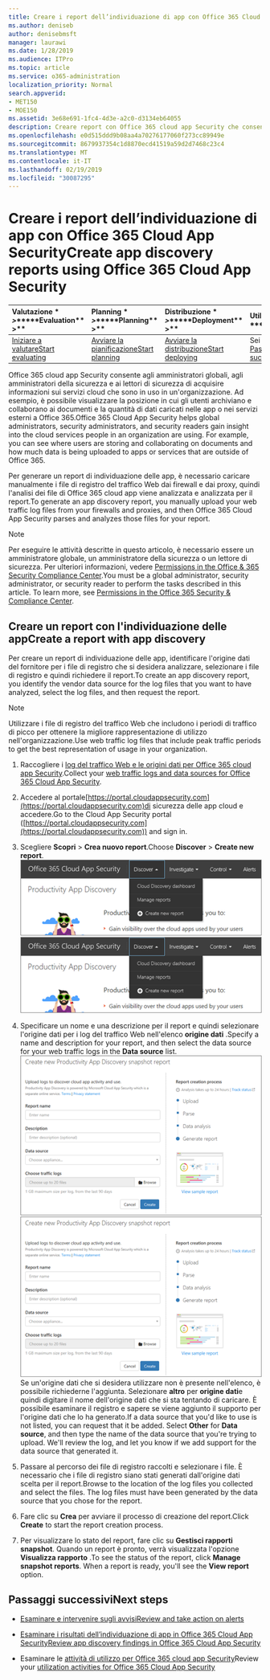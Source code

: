 ```yaml
---
title: Creare i report dell’individuazione di app con Office 365 Cloud App Security
ms.author: deniseb
author: denisebmsft
manager: laurawi
ms.date: 1/28/2019
ms.audience: ITPro
ms.topic: article
ms.service: o365-administration
localization_priority: Normal
search.appverid:
- MET150
- MOE150
ms.assetid: 3e68e691-1fc4-4d3e-a2c0-d3134eb64055
description: Creare report con Office 365 cloud app Security che consentano di comprendere in che modo gli utenti dell'organizzazione utilizzano Office 365 e altre app.
ms.openlocfilehash: e0d515ddd9b08aa4a70276177060f273cc89949e
ms.sourcegitcommit: 8679937354c1d8870ecd41519a59d2d7468c23c4
ms.translationtype: MT
ms.contentlocale: it-IT
ms.lasthandoff: 02/19/2019
ms.locfileid: "30087295"
---
```

# <a name="create-app-discovery-reports-using-office-365-cloud-app-security"></a><span data-ttu-id="e08e7-103">Creare i report dell’individuazione di app con Office 365 Cloud App Security</span><span class="sxs-lookup"><span data-stu-id="e08e7-103">Create app discovery reports using Office 365 Cloud App Security</span></span>

|<span data-ttu-id="e08e7-104">Valutazione \* *\>*\*</span><span class="sxs-lookup"><span data-stu-id="e08e7-104">\*\*\*\*Evaluation\*\* \>\*\*</span></span>|<span data-ttu-id="e08e7-105">Planning \* *\>*\*</span><span class="sxs-lookup"><span data-stu-id="e08e7-105">\*\*\*\*Planning\*\* \>\*\*</span></span>|<span data-ttu-id="e08e7-106">Distribuzione \* *\>*\*</span><span class="sxs-lookup"><span data-stu-id="e08e7-106">\*\*\*\*Deployment\*\* \>\*\*</span></span>|<span data-ttu-id="e08e7-107">Utilizzo \* \* \* \*</span><span class="sxs-lookup"><span data-stu-id="e08e7-107">\*\*\*\*Utilization\*\*\*\*</span></span>|
|:-----|:-----|:-----|:-----|
|[<span data-ttu-id="e08e7-108">Iniziare a valutare</span><span class="sxs-lookup"><span data-stu-id="e08e7-108">Start evaluating</span></span>](office-365-cas-overview.md) <br/> |[<span data-ttu-id="e08e7-109">Avviare la pianificazione</span><span class="sxs-lookup"><span data-stu-id="e08e7-109">Start planning</span></span>](get-ready-for-office-365-cas.md) <br/> |[<span data-ttu-id="e08e7-110">Avviare la distribuzione</span><span class="sxs-lookup"><span data-stu-id="e08e7-110">Start deploying</span></span>](turn-on-office-365-cas.md) <br/> |<span data-ttu-id="e08e7-111">Sei qui!</span><span class="sxs-lookup"><span data-stu-id="e08e7-111">You are here!</span></span>  <br/> [<span data-ttu-id="e08e7-112">Passaggi successivi</span><span class="sxs-lookup"><span data-stu-id="e08e7-112">Next steps</span></span>](#next-steps) <br/> |
   
<span data-ttu-id="e08e7-p101">Office 365 cloud app Security consente agli amministratori globali, agli amministratori della sicurezza e ai lettori di sicurezza di acquisire informazioni sui servizi cloud che sono in uso in un'organizzazione. Ad esempio, è possibile visualizzare la posizione in cui gli utenti archiviano e collaborano ai documenti e la quantità di dati caricati nelle app o nei servizi esterni a Office 365.</span><span class="sxs-lookup"><span data-stu-id="e08e7-p101">Office 365 Cloud App Security helps global administrators, security administrators, and security readers gain insight into the cloud services people in an organization are using. For example, you can see where users are storing and collaborating on documents and how much data is being uploaded to apps or services that are outside of Office 365.</span></span>
  
<span data-ttu-id="e08e7-115">Per generare un report di individuazione delle app, è necessario caricare manualmente i file di registro del traffico Web dai firewall e dai proxy, quindi l'analisi dei file di Office 365 cloud app viene analizzata e analizzata per il report.</span><span class="sxs-lookup"><span data-stu-id="e08e7-115">To generate an app discovery report, you manually upload your web traffic log files from your firewalls and proxies, and then Office 365 Cloud App Security parses and analyzes those files for your report.</span></span>
  
> [!NOTE]
> <span data-ttu-id="e08e7-p102">Per eseguire le attività descritte in questo articolo, è necessario essere un amministratore globale, un amministratore della sicurezza o un lettore di sicurezza. Per ulteriori informazioni, vedere [Permissions in the Office &amp; 365 Security Compliance Center](permissions-in-the-security-and-compliance-center.md).</span><span class="sxs-lookup"><span data-stu-id="e08e7-p102">You must be a global administrator, security administrator, or security reader to perform the tasks described in this article. To learn more, see [Permissions in the Office 365 Security &amp; Compliance Center](permissions-in-the-security-and-compliance-center.md).</span></span> 
  
## <a name="create-a-report-with-app-discovery"></a><span data-ttu-id="e08e7-118">Creare un report con l'individuazione delle app</span><span class="sxs-lookup"><span data-stu-id="e08e7-118">Create a report with app discovery</span></span>

<span data-ttu-id="e08e7-119">Per creare un report di individuazione delle app, identificare l'origine dati del fornitore per i file di registro che si desidera analizzare, selezionare i file di registro e quindi richiedere il report.</span><span class="sxs-lookup"><span data-stu-id="e08e7-119">To create an app discovery report, you identify the vendor data source for the log files that you want to have analyzed, select the log files, and then request the report.</span></span>
  
> [!NOTE]
> <span data-ttu-id="e08e7-120">Utilizzare i file di registro del traffico Web che includono i periodi di traffico di picco per ottenere la migliore rappresentazione di utilizzo nell'organizzazione.</span><span class="sxs-lookup"><span data-stu-id="e08e7-120">Use web traffic log files that include peak traffic periods to get the best representation of usage in your organization.</span></span> 
  
1. <span data-ttu-id="e08e7-121">Raccogliere i [log del traffico Web e le origini dati per Office 365 cloud app Security](web-traffic-logs-and-data-sources-for-ocas.md).</span><span class="sxs-lookup"><span data-stu-id="e08e7-121">Collect your [web traffic logs and data sources for Office 365 Cloud App Security](web-traffic-logs-and-data-sources-for-ocas.md).</span></span>
    
2. <span data-ttu-id="e08e7-122">Accedere al portale[https://portal.cloudappsecurity.com](https://portal.cloudappsecurity.com)di sicurezza delle app cloud e accedere.</span><span class="sxs-lookup"><span data-stu-id="e08e7-122">Go to the Cloud App Security portal ([https://portal.cloudappsecurity.com](https://portal.cloudappsecurity.com)) and sign in.</span></span> 
       
3. <span data-ttu-id="e08e7-123">Scegliere **Scopri** \> **Crea nuovo report**.</span><span class="sxs-lookup"><span data-stu-id="e08e7-123">Choose **Discover** \> **Create new report**.</span></span> <br><span data-ttu-id="e08e7-124">![Nel portale di Office 365 CAS, scegliere Scopri](media/73b5299f-94b5-49dd-a00f-154d188eb2c5.png)</span><span class="sxs-lookup"><span data-stu-id="e08e7-124">![In the Office 365 CAS portal, choose Discover](media/73b5299f-94b5-49dd-a00f-154d188eb2c5.png)</span></span><br>
  
4. <span data-ttu-id="e08e7-125">Specificare un nome e una descrizione per il report e quindi selezionare l'origine dati per i log del traffico Web nell'elenco **origine dati** .</span><span class="sxs-lookup"><span data-stu-id="e08e7-125">Specify a name and description for your report, and then select the data source for your web traffic logs in the **Data source** list.</span></span> <br><span data-ttu-id="e08e7-126">![In O365 CA, scegliere Scopri \> Crea nuovo rapporto](media/22e660f0-5eb2-49fa-9fea-f88a5809a07b.png)</span><span class="sxs-lookup"><span data-stu-id="e08e7-126">![In O365 CAS, choose Discover \> Create new report](media/22e660f0-5eb2-49fa-9fea-f88a5809a07b.png)</span></span><br><span data-ttu-id="e08e7-p103">Se un'origine dati che si desidera utilizzare non è presente nell'elenco, è possibile richiederne l'aggiunta. Selezionare **altro** per **origine dati**e quindi digitare il nome dell'origine dati che si sta tentando di caricare. È possibile esaminare il registro e sapere se viene aggiunto il supporto per l'origine dati che lo ha generato.</span><span class="sxs-lookup"><span data-stu-id="e08e7-p103">If a data source that you'd like to use is not listed, you can request that it be added. Select **Other** for **Data source**, and then type the name of the data source that you're trying to upload. We'll review the log, and let you know if we add support for the data source that generated it.</span></span> 
  
5. <span data-ttu-id="e08e7-p104">Passare al percorso dei file di registro raccolti e selezionare i file. È necessario che i file di registro siano stati generati dall'origine dati scelta per il report.</span><span class="sxs-lookup"><span data-stu-id="e08e7-p104">Browse to the location of the log files you collected and select the files. The log files must have been generated by the data source that you chose for the report.</span></span>
    
6. <span data-ttu-id="e08e7-132">Fare clic su **Crea** per avviare il processo di creazione del report.</span><span class="sxs-lookup"><span data-stu-id="e08e7-132">Click **Create** to start the report creation process.</span></span> 
    
7. <span data-ttu-id="e08e7-p105">Per visualizzare lo stato del report, fare clic su **Gestisci rapporti snapshot**. Quando un report è pronto, verrà visualizzata l'opzione **Visualizza rapporto** .</span><span class="sxs-lookup"><span data-stu-id="e08e7-p105">To see the status of the report, click **Manage snapshot reports**. When a report is ready, you'll see the **View report** option.</span></span> 
    
## <a name="next-steps"></a><span data-ttu-id="e08e7-135">Passaggi successivi</span><span class="sxs-lookup"><span data-stu-id="e08e7-135">Next steps</span></span>

- [<span data-ttu-id="e08e7-136">Esaminare e intervenire sugli avvisi</span><span class="sxs-lookup"><span data-stu-id="e08e7-136">Review and take action on alerts</span></span>](review-office-365-cas-alerts.md)
    
- [<span data-ttu-id="e08e7-137">Esaminare i risultati dell’individuazione di app in Office 365 Cloud App Security</span><span class="sxs-lookup"><span data-stu-id="e08e7-137">Review app discovery findings in Office 365 Cloud App Security</span></span>](review-app-discovery-findings-in-ocas.md)
    
- <span data-ttu-id="e08e7-138">Esaminare le [attività di utilizzo per Office 365 cloud app Security](utilization-activities-for-ocas.md)</span><span class="sxs-lookup"><span data-stu-id="e08e7-138">Review your [utilization activities for Office 365 Cloud App Security](utilization-activities-for-ocas.md)</span></span>
    

